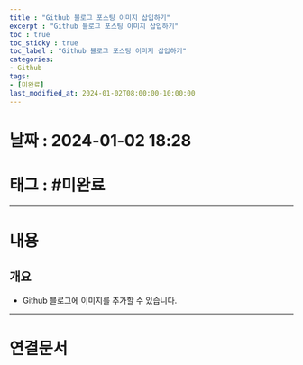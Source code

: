 ```yaml
---
title : "Github 블로그 포스팅 이미지 삽입하기"
excerpt : "Github 블로그 포스팅 이미지 삽입하기"
toc : true
toc_sticky : true
toc_label : "Github 블로그 포스팅 이미지 삽입하기"
categories:
- Github
tags:
- [미완료]
last_modified_at: 2024-01-02T08:00:00-10:00:00
---
```


# 날짜 : 2024-01-02 18:28

# 태그 : #미완료 
---

# 내용

## 개요
- Github 블로그에 이미지를 추가할 수 있습니다.

---

# 연결문서
